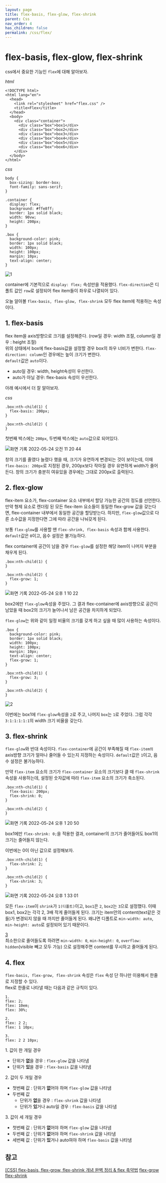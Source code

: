 ```yaml
---
layout: page
title: flex-basis, flex-glow, flex-shrink
parent: Css
nav_order: 4
has_children: false
permalink: /css/flex/
---
```


# flex-basis, flex-glow, flex-shrink

css에서 중요한 기능인 `flex`에 대해 알아보자.

_html_

```
<!DOCTYPE html>
<html lang="en">
  <head>
    <link rel="stylesheet" href="flex.css" />
    <title>Flex</title>
  </head>
  <body>
    <div class="container">
      <div class="box">box1</div>
      <div class="box">box2</div>
      <div class="box">box3</div>
      <div class="box">box4</div>
      <div class="box">box5</div>
      <div class="box">box6</div>
    </div>
  </body>
</html>
```

_css_

```
body {
  box-sizing: border-box;
  font-family: sans-serif;
}

.container {
  display: flex;
  background: #ffe8ff;
  border: 1px solid black;
  width: 90vw;
  height: 200px;
}

.box {
  background-color: pink;
  border: 1px solid black;
  width: 100px;
  height: 100px;
  margin: 10px;
  text-align: center;
}
```

![1](https://user-images.githubusercontent.com/63364990/169932848-1285dd83-2220-4dd4-baff-e51e7ede964b.png)

container에 기본적으로 `display: flex;` 속성만을 적용했다. `flex-direction`은 디폴트 값인 `row`로 설정되어 flex item들이 좌우로 나열되어 있다.

오늘 알아볼 `flex-basis, flex-glow, flex-shrink` 모두 flex item에 적용하는 속성이다.

## 1\. flex-basis

flex item을 axis방향으로 크기를 설정해준다. (row일 경우: width 조절, column일 경우 : height 조절)  
위의 상태에서 box에 flex-basis값을 설정할 경우 box의 좌우 너비가 변한다. `flex-direction: column`인 경우에는 높이 크기가 변한다.  
`default`값은 `auto`이다.

- auto일 경우: width, height속성이 우선한다.
- auto가 아닐 경우: flex-basis 속성이 우선한다.

아래 예시에서 더 잘 알아보자.

_css_

```
.box:nth-child(1) {
  flex-basis: 200px;
}

.box:nth-child(2) {
}

```

첫번째 박스에는 `200px`, 두번째 박스에는 `auto`값으로 되어있다.

![화면 기록 2022-05-24 오전 11 20 44](https://user-images.githubusercontent.com/63364990/169936685-076d8a3e-1d5a-4978-a03e-fbbb37b890bf.gif)

창의 크기를 줄였다 늘렸다 했을 때, 크기가 유연하게 변경되는 것이 보이는데, 이때 `flex-basis: 200px`로 지정된 경우, 200px보다 작아질 경우 유연하게 width가 줄어든다. 창의 크기가 충분히 여유있을 경우에는 그대로 200px로 출력된다.

## 2\. flex-glow

flex-item 요소가, flex-container 요소 내부에서 할당 가능한 공간의 정도를 선언한다. 만약 형제 요소로 렌더링 된 모든 flex-item 요소들이 동일한 flex-grow 값을 갖는다면, flex-container 내부에서 동일한 공간을 할당받는다. 하지만, `flex-glow`값으로 다른 소수값을 지정한다면 그에 따라 공간을 나눠갖게 된다.

보통 `flex-glow`를 사용할 땐 `flex-shrink, flex-basis` 속성과 함께 사용한다. `default`값은 `0`이고, 음수 설정은 불가능하다.

flex container에 공간이 남을 경우 `flex-glow`를 설정한 해당 item이 나머지 부분을 채우게 된다.

```
.box:nth-child(1) {
}

.box:nth-child(2) {
  flex-grow: 1;
}
```

![화면 기록 2022-05-24 오후 1 10 22](https://user-images.githubusercontent.com/63364990/169947228-74af56d9-ac0e-4cbb-a8cd-3f3bf51523b4.gif)

box2에만 `flex-glow`속성을 주었다. 그 결과 flex-container에 axis방향으로 공간이 남았을 때 box2의 크기가 늘어나서 남은 공간을 차지하게 되었다.

`flex-glow`는 위와 같이 일정 비율의 크기를 갖게 하고 싶을 때 많이 사용하는 속성이다.

```
.box {
  background-color: pink;
  border: 1px solid black;
  width: 100px;
  height: 100px;
  margin: 10px;
  text-align: center;
  flex-grow: 1;
}

.box:nth-child(1) {
  flex-grow: 3;
}

.box:nth-child(2) {
}
```

![2](https://user-images.githubusercontent.com/63364990/169947603-454b7c02-6ca0-4ef8-9ee7-823dca2c6225.png)

이번에는 box1에 `flex-glow`속성을 `2`로 주고, 나머지 `box`는 `1`로 주었다. 그럼 각각 `3:1:1:1:1:1`의 width 크기 비율을 갖는다.

## 3\. flex-shrink

`flex-glow`와 반대 속성이다. `flex-container`에 공간이 부족해질 때 `flex-item의` axis방향 크기가 얼마나 줄어들 수 있는지 지정하는 속성이다. `default`값은 `1`이고, 음수 설정은 불가능하다.

만약 `flex-item` 요소의 크기가 `flex-container` 요소의 크기보다 클 때 `flex-shrink` 속성을 사용하는데, 설정된 숫자값에 따라 `flex-item` 요소의 크기가 축소된다.

```
.box:nth-child(1) {
  flex-basis: 200px;
  flex-shrink: 0;
}

.box:nth-child(2) {
}
```

![화면 기록 2022-05-24 오후 1 20 50](https://user-images.githubusercontent.com/63364990/169948245-253fb841-f389-4cfd-8b85-460b528c0010.gif)

box1에만 `flex-shrink: 0;`을 적용한 결과, container의 크기가 줄어들어도 box1의 크기는 줄어들지 않는다.

이번에는 0이 아닌 값으로 설정해보자.

```
.box:nth-child(1) {
  flex-shrink: 2;
}

.box:nth-child(2) {
  flex-shrink: 3;
}
```

![화면 기록 2022-05-24 오후 1 33 01](https://user-images.githubusercontent.com/63364990/169949587-f0d615cf-0abc-45bf-a998-8e6be9c58e18.gif)

모든 `flex-item`이 `shrink`가 `1(디폴트)`이고, `box1`은 `2`, `box2`는 `3`으로 설정했다.
이때 box1, box2는 각각 2, 3배 작게 줄어들게 된다.
크기는 item안의 content(text같은 것들)가 변경되지 않을 때 까지만 줄어들게 된다. 왜냐면 디폴트로 `min-width: auto`, `min-height: auto`로 설정되어 있기 때문이다.

[3](https://user-images.githubusercontent.com/63364990/169950178-81c845ce-ddc5-43be-8f09-32805b76e67d.png)  
최소한으로 줄어들도록 하려면 `min-width: 0`, `min-height: 0`, `overflow: hidden`(visible 빼고 모두 가능) 으로 설정해주면 content를 무시하고 줄어들게 된다.

## 4\. flex

`flex-basis, flex-grow, flex-shrink` 속성은 `flex` 속성 단 하나만 이용해서 한줄로 지정할 수 있다.  
flex로 한줄로 나타낼 때는 다음과 같은 규칙이 있다.

```
1.
flex: 2;
flex: 10em;
flex: 30%;

2.
flex: 2 2;
flex: 1 10px;

3.
flex: 2 2 10px;
```

1\. 값이 한 개일 경우

- 단위가 **없**을 경우 : `flex-glow` 값을 나타냄
- 단위가 **있**을 경우 : `flex-basis` 값을 나타냄

2\. 값이 두 개일 경우

- 첫번째 값 : 단위가 **없**어야 하며 `flex-glow` 값을 나타냄
- 두번째 값
  - 단위가 **없**을 경우 : `flex-shrink` 값을 나타냄
  - 단위가 **있**거나 auto일 경우 : `flex-basis` 값을 나타냄

3\. 값이 세 개일 경우

- 첫번째 값 : 단위가 **없**어야 하며 `flex-glow` 값을 나타냄
- 두번째 값 : 단위가 **없**어야 하며 `flex-shrink` 값을 나타냄
- 세번째 값 : 단위가 **있**거나 auto여야 하며 `flex-basis` 값을 나타냄

## 참고

[[CSS] flex-basis, flex-grow, flex-shrink 개념 완벽 정리 & flex 축약법](https://choar816.tistory.com/119)
[flex-grow](https://developer.mozilla.org/ko/docs/Web/CSS/flex-grow)
[flex-shrink](https://developer.mozilla.org/ko/docs/Web/CSS/flex-shrink)
